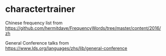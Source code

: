 # charactertrainer


Chinese frequency list from
https://github.com/hermitdave/FrequencyWords/tree/master/content/2016/zh

General Conference talks from
https://www.lds.org/languages/zhs/lib/general-conference
